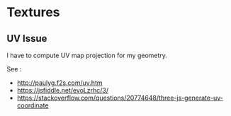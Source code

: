 # Textures

## UV Issue

I have to compute UV map projection for my geometry.

See :

- <http://paulyg.f2s.com/uv.htm>
- <https://jsfiddle.net/evoLzrhc/3/>
- <https://stackoverflow.com/questions/20774648/three-js-generate-uv-coordinate>
